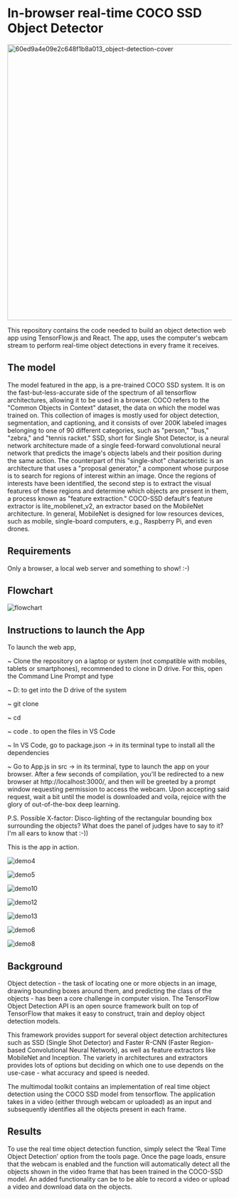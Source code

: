 # In-browser real-time COCO SSD Object Detector

<img width="620" alt="60ed9a4e09e2c648f1b8a013_object-detection-cover" src="https://user-images.githubusercontent.com/77196311/170873319-e9d94455-75a6-4314-85b7-71483184b502.png">

This repository contains the code needed to build an object detection web app using TensorFlow.js and React. The app, uses the computer's webcam stream to perform real-time object detections in every frame it receives.

## The model

The model featured in the app, is a pre-trained COCO SSD system. It is on the fast-but-less-accurate side of the spectrum of all tensorflow architectures, allowing it to be used in a browser.
COCO refers to the "Common Objects in Context" dataset, the data on which the model was trained on. This collection of images is mostly used for object detection, segmentation, and captioning, and it consists of over 200K labeled images belonging to one of 90 different categories, such as "person," "bus," "zebra," and "tennis racket." SSD, short for Single Shot Detector, is a neural network architecture made of a single feed-forward convolutional neural network that predicts the image's objects labels and their position during the same action. The counterpart of this "single-shot" characteristic is an architecture that uses a "proposal generator," a component whose purpose is to search for regions of interest within an image.
Once the regions of interests have been identified, the second step is to extract the visual features of these regions and determine which objects are present in them, a process known as "feature extraction." COCO-SSD default's feature extractor is lite_mobilenet_v2, an extractor based on the MobileNet architecture. In general, MobileNet is designed for low resources devices, such as mobile, single-board computers, e.g., Raspberry Pi, and even drones.

## Requirements

Only a browser, a local web server and something to show! :-)

## Flowchart 

![flowchart](https://user-images.githubusercontent.com/77196311/170870346-c75f9cbc-bec2-4ce0-96d8-676cb58ac274.jpeg)

## Instructions to launch the App

To launch the web app, 

~ Clone the repository on a laptop or system (not compatible with mobiles, tablets or smartphones), recommended to clone in D drive. For this, open the Command Line Prompt and type

~ D: to get into the D drive of the system

~ git clone <insert URL of the cloned repo>

~ cd <in repo>

~ code . to open the files in VS Code

~ In VS Code, go to package.json -> in its terminal type <npm install> to install all the dependencies

~ Go to App.js in src -> in its terminal, type <npm start> to launch the app on your browser. After a few seconds of compilation, you'll be redirected to a new browser at http://localhost:3000/, and then will be greeted by a prompt window requesting permission to access the webcam. Upon accepting said request, wait a bit until the model is downloaded and voila, rejoice with the glory of out-of-the-box deep learning.

P.S. Possible X-factor: Disco-lighting of the rectangular bounding box surrounding the objects? What does the panel of judges have to say to it? I'm all ears to know that :-))

This is the app in action.
  
![demo4](https://user-images.githubusercontent.com/77196311/170871643-386e9788-a22e-4ae2-91e1-0fd2321ddf44.jpg)

![demo5](https://user-images.githubusercontent.com/77196311/170871658-00603881-9f67-47a2-a653-4990765d9828.jpg)

![demo10](https://user-images.githubusercontent.com/77196311/170871682-f6bcbd8b-ac36-485b-839d-bdbfc0b961ff.jpg)

![demo12](https://user-images.githubusercontent.com/77196311/170871698-2417a37a-af37-4668-b736-afcc1c5129d7.jpg)

![demo13](https://user-images.githubusercontent.com/77196311/170871705-464d17f9-268e-487b-9fcb-3778ef7a5cb2.jpg)

![demo6](https://user-images.githubusercontent.com/77196311/170871717-79b11b80-8c27-4a4b-b924-59b58cabe295.jpg)

![demo8](https://user-images.githubusercontent.com/77196311/170871728-2bc786d8-9dba-4950-a4d6-68c5adc265f3.jpg)


## Background

Object detection - the task of locating one or more objects in an image, drawing bounding boxes around them, and predicting the class of the objects - has been a core challenge in computer vision. The TensorFlow Object Detection API is an open source framework built on top of TensorFlow that makes it easy to construct, train and deploy object detection models.

This framework provides support for several object detection architectures such as SSD (Single Shot Detector) and Faster R-CNN (Faster Region-based Convolutional Neural Network), as well as feature extractors like MobileNet and Inception. The variety in architectures and extractors provides lots of options but deciding on which one to use depends on the use-case - what accuracy and speed is needed.

The multimodal toolkit contains an implementation of real time object detection using the COCO SSD model from tensorflow. The application takes in a video (either through webcam or uploaded) as an input and subsequently identifies all the objects present in each frame.

## Results

To use the real time object detection function, simply select the ‘Real Time Object Detection’ option from the tools page. Once the page loads, ensure that the webcam is enabled and the function will automatically detect all the objects shown in the video frame that has been trained in the COCO-SSD model. An added functionality can be to be able to record a video or upload a video and download data on the objects.




